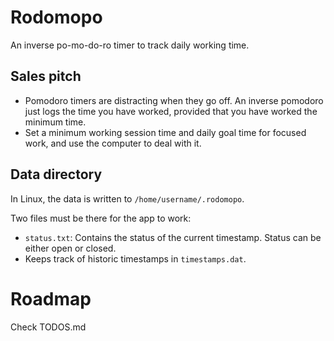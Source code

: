 # Rodomopo

An inverse po-mo-do-ro timer to track daily working time.

## Sales pitch
- Pomodoro timers are distracting when they go off. An inverse pomodoro just logs the time you have worked, provided that you have worked the minimum time.
- Set a minimum working session time and daily goal time for focused work, and use the computer to deal with it.

## Data directory
In Linux, the data is written to `/home/username/.rodomopo`.

Two files must be there for the app to work:
- `status.txt`: Contains the status of the current timestamp. Status can be either open or closed.
- Keeps track of historic timestamps in `timestamps.dat`.

# Roadmap
Check TODOS.md
